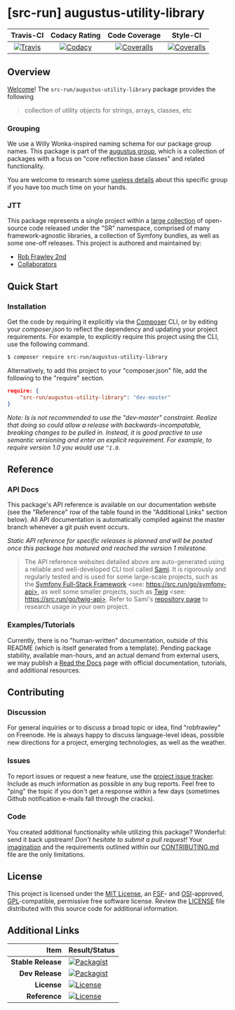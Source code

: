 
# [src-run] augustus-utility-library

|       Travis-CI        |      Codacy Rating      |      Code Coverage      |        Style-CI         |
|:----------------------:|:-----------------------:|:-----------------------:|:-----------------------:|
| [![Travis](https://src.run/augustus-utility-library/travis.svg)](https://src.run/augustus-utility-library/travis) | [![Codacy](https://src.run/augustus-utility-library/codacy.svg)](https://src.run/augustus-utility-library/codacy) | [![Coveralls](https://src.run/augustus-utility-library/coveralls.svg)](https://src.run/augustus-utility-library/coveralls) | [![Coveralls](https://src.run/augustus-utility-library/styleci.svg)](https://src.run/augustus-utility-library/styleci) |


## Overview

[Welcome](https://src.run/go/readme_welcome)!
The `src-run/augustus-utility-library` package provides the following

> collection of utility objects for strings, arrays, classes, etc

### Grouping

We use a Willy Wonka-inspired naming schema for our package group names. This package is part of the
[augustus group](https://src.run/augustus-utility-library/group), which is a collection of packages with a focus
on "core reflection base classes" and related functionality.

You are welcome to research some [useless details](https://src.run/augustus-utility-library/group_explanation)
about this specific group if you have too much time on your hands.

### JTT

This package represents a single project within a [large collection](https://src.run/go/explore) of open-source code
released under the "SR" namespace, comprised of many framework-agnostic libraries, a collection of Symfony bundles, as
well as some one-off releases. This project is authored and maintained by:

- [Rob Frawley 2nd](https://src.run/rmf)
- [Collaborators](https://src.run/augustus-utility-library/github_collaborators)


## Quick Start

### Installation

Get the code by requiring it explicitly via the [Composer](https://getcomposer.com) CLI, or by editing your
*composer.json* to reflect the dependency and updating your project requirements. For example, to explicitly require
this project using the CLI, use the following command.

```bash
$ composer require src-run/augustus-utility-library
```

Alternatively, to add this project to your "composer.json" file, add the following to the "require" section.

```json
require: {
	"src-run/augustus-utility-library": "dev-master"
}
```

*Note: Is is not recommended to use the "dev-master" constraint. Realize that doing so could allow a release with
backwards-incompatable, breaking changes to be pulled in. Instead, it is good practive to use semantic versioning and
enter an explicit requirement. For example, to require version 1.0 you would use `^1.0`.*


## Reference

### API Docs

This package's API reference is available on our documentation website (see the "Reference" row of the table found in
the "Additional Links" section below). All API documentation is automatically compiled against the master branch
whenever a git push event occurs.

*Static API reference for specific releases is planned and will be posted once this package has matured and reached
the version 1 milestone*.

> The API reference websites detailed above are auto-generated using a reliable and well-developed CLI tool called
> [Sami](https://src.run/go/sami). It is rigorously and regularly tested and is used for some large-scale projects, such
> as the [Symfony Full-Stack Framework](https://src.run/go/symfony) <see: https://src.run/go/symfony-api>, as well some
> smaller projects, such as [Twig](https://src.run/go/sami-twig) <see: https://src.run/go/twig-api>. Refer to Sami's
> [repository page](https://src.run/go/sami) to research usage in your own project.

### Examples/Tutorials

Currently, there is no "human-written" documentation, outside of this README (which is itself generated from a
template). Pending package stability, available man-hours, and an actual demand from external users, we may publish
a [Read the Docs](https://src.run/go/rtd) page with official documentation, tutorials, and additional resources.


## Contributing

### Discussion

For general inquiries or to discuss a broad topic or idea, find "robfrawley" on Freenode. He is always happy to 
discuss language-level ideas, possible new directions for a project, emerging technologies, as well as the weather.

### Issues

To report issues or request a new feature, use the [project issue tracker](https://src.run/augustus-utility-library/github_issues).
Include as much information as possible in any bug reports. Feel free to "ping" the topic if you don't get a response
within a few days (sometimes Github notification e-mails fall through the cracks).

### Code

You created additional functionality while utilizing this package? Wonderful: send it back upstream! *Don't hesitate to
submit a pull request!* Your [imagination](https://src.run/go/readme_imagination) and the requirements outlined within
our [CONTRIBUTING.md](https://src.run/augustus-utility-library/contributing) file are the only limitations.


## License

This project is licensed under the [MIT License](https://src.run/go/mit), an [FSF](https://src.run/go/fsf)- and 
[OSI](https://src.run/go/osi)-approved, [GPL](https://src.run/go/gpl)-compatible, permissive free software license.
Review the [LICENSE](https://src.run/augustus-utility-library/license) file distributed with this source code for additional
information.


## Additional Links

| Item               | Result/Status                                                                                                      |
|-------------------:|:-------------------------------------------------------------------------------------------------------------------|
| __Stable Release__ | [![Packagist](https://src.run/augustus-utility-library/packagist.svg)](https://src.run/augustus-utility-library/packagist)     |
| __Dev Release__    | [![Packagist](https://src.run/augustus-utility-library/packagist_pre.svg)](https://src.run/augustus-utility-library/packagist) |
| __License__        | [![License](https://src.run/augustus-utility-library/license.svg)](https://src.run/augustus-utility-library/license)           |
| __Reference__      | [![License](https://src.run/augustus-utility-library/api.svg)](https://src.run/augustus-utility-library/api)                   |

